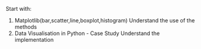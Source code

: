 Start with:
1. Matplotlib(bar,scatter,line,boxplot,histogram)
Understand the use of the methods
2. Data Visualisation in Python - Case Study
Understand the implementation
